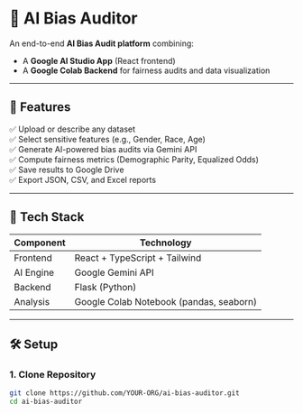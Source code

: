 # 🧠 AI Bias Auditor

An end-to-end **AI Bias Audit platform** combining:
- A **Google AI Studio App** (React frontend)
- A **Google Colab Backend** for fairness audits and data visualization

---

## 🚀 Features

✅ Upload or describe any dataset  
✅ Select sensitive features (e.g., Gender, Race, Age)  
✅ Generate AI-powered bias audits via Gemini API  
✅ Compute fairness metrics (Demographic Parity, Equalized Odds)  
✅ Save results to Google Drive  
✅ Export JSON, CSV, and Excel reports  

---

## 🧩 Tech Stack

| Component | Technology |
|------------|-------------|
| Frontend | React + TypeScript + Tailwind |
| AI Engine | Google Gemini API |
| Backend | Flask (Python) |
| Analysis | Google Colab Notebook (pandas, seaborn) |

---

## 🛠️ Setup

### 1. Clone Repository
```bash
git clone https://github.com/YOUR-ORG/ai-bias-auditor.git
cd ai-bias-auditor
